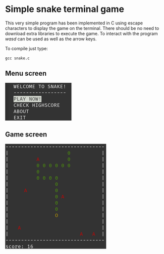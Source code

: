 # Simple snake terminal game
This very simple program has been implemented in C using escape characters to display the game on the terminal. There should be no need to download extra libraries to execute the game. To interact with the program *wasd* can be used as well as the arrow keys.

To compile just type:
```
gcc snake.c
```

## Menu screen
![Menu screen_image](./screenshots/menu.png)
## Game screen
![Game_screen_image](./screenshots/game.png)


